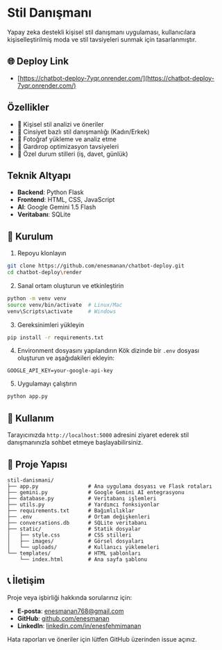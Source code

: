 # Stil Danışmanı

Yapay zeka destekli kişisel stil danışmanı uygulaması, kullanıcılara kişiselleştirilmiş moda ve stil tavsiyeleri sunmak için tasarlanmıştır.

## 🌐 Deploy Link
- [https://chatbot-deploy-7yqr.onrender.com/](https://chatbot-deploy-7yqr.onrender.com/)

## Özellikler

- 👔 Kişisel stil analizi ve öneriler
- 👗 Cinsiyet bazlı stil danışmanlığı (Kadın/Erkek)
- 📸 Fotoğraf yükleme ve analiz etme
- 🧥 Gardırop optimizasyon tavsiyeleri
- 👔 Özel durum stilleri (iş, davet, günlük)

## Teknik Altyapı

- **Backend**: Python Flask
- **Frontend**: HTML, CSS, JavaScript
- **AI**: Google Gemini 1.5 Flash
- **Veritabanı**: SQLite

## 🚀 Kurulum

1. Repoyu klonlayın
```bash
git clone https://github.com/enesmanan/chatbot-deploy.git
cd chatbot-deploy\render
```

2. Sanal ortam oluşturun ve etkinleştirin
```bash
python -m venv venv
source venv/bin/activate  # Linux/Mac
venv\Scripts\activate     # Windows
```

3. Gereksinimleri yükleyin
```bash
pip install -r requirements.txt
```

4. Environment dosyasını yapılandırın
Kök dizinde bir `.env` dosyası oluşturun ve aşağıdakileri ekleyin:
```env
GOOGLE_API_KEY=your-google-api-key
```

5. Uygulamayı çalıştırın
```bash
python app.py
```

## 🎯 Kullanım

Tarayıcınızda `http://localhost:5000` adresini ziyaret ederek stil danışmanınızla sohbet etmeye başlayabilirsiniz.

## 📁 Proje Yapısı

```
stil-danismani/
├── app.py                # Ana uygulama dosyası ve Flask rotaları
├── gemini.py             # Google Gemini AI entegrasyonu
├── database.py           # Veritabanı işlemleri
├── utils.py              # Yardımcı fonksiyonlar
├── requirements.txt      # Bağımlılıklar
├── .env                  # Ortam değişkenleri
├── conversations.db      # SQLite veritabanı
├── static/               # Statik dosyalar
│   ├── style.css         # CSS stilleri
│   ├── images/           # Görsel dosyaları
│   └── uploads/          # Kullanıcı yüklemeleri
└── templates/            # HTML şablonları
    └── index.html        # Ana sayfa şablonu
```

## 📞 İletişim

Proje veya işbirliği hakkında sorularınız için:

- **E-posta**: [enesmanan768@gmail.com](mailto:enesmanan768@gmail.com)
- **GitHub**: [github.com/enesmanan](https://github.com/enesmanan)
- **LinkedIn**: [linkedin.com/in/enesfehmimanan](https://linkedin.com/in/enesfehmimanan)

Hata raporları ve öneriler için lütfen GitHub üzerinden issue açınız.





